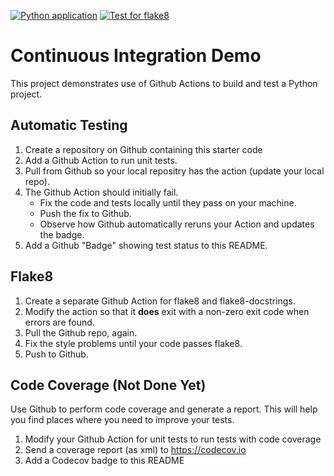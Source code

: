 [![Python application](https://github.com/JaofourthsOhappy/ci-demo/actions/workflows/python-unittest.yml/badge.svg)](https://github.com/JaofourthsOhappy/ci-demo/actions/workflows/python-unittest.yml)
[![Test for flake8](https://github.com/JaofourthsOhappy/ci-demo/actions/workflows/python-flake8.yml/badge.svg)](https://github.com/JaofourthsOhappy/ci-demo/actions/workflows/python-flake8.yml)

Continuous Integration Demo
===========================

This project demonstrates use of Github Actions to build and test a Python project.  

## Automatic Testing

1. Create a repository on Github containing this starter code
2. Add a Github Action to run unit tests.
3. Pull from Github so your local repositry has the action (update your local repo).
4. The Github Action should initially fail.
   - Fix the code and tests locally until they pass on your machine.
   - Push the fix to Github.
   - Observe how Github automatically reruns your Action and updates the badge.
5. Add a Github "Badge" showing test status to this README.


## Flake8

1. Create a separate Github Action for flake8 and flake8-docstrings.
2. Modify the action so that it **does** exit with a non-zero exit code when errors are found.
3. Pull the Github repo, again.
4. Fix the style problems until your code passes flake8.
5. Push to Github.

## Code Coverage (Not Done Yet)

Use Github to perform code coverage and generate a report.
This will help you find places where you need to improve your tests.

1. Modify your Github Action for unit tests to run tests with code coverage
2. Send a coverage report (as xml) to <https://codecov.io>
3. Add a Codecov badge to this README


